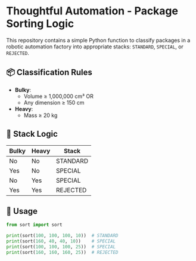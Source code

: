 # Thoughtful Automation - Package Sorting Logic

This repository contains a simple Python function to classify packages in a robotic automation factory into appropriate stacks: `STANDARD`, `SPECIAL`, or `REJECTED`.

## 📦 Classification Rules

- **Bulky**:
  - Volume ≥ 1,000,000 cm³ OR
  - Any dimension ≥ 150 cm
- **Heavy**:
  - Mass ≥ 20 kg

## 🧠 Stack Logic

| Bulky | Heavy | Stack     |
|-------|--------|-----------|
| No    | No     | STANDARD  |
| Yes   | No     | SPECIAL   |
| No    | Yes    | SPECIAL   |
| Yes   | Yes    | REJECTED  |

## 🚀 Usage

```python
from sort import sort

print(sort(100, 100, 100, 10))  # STANDARD
print(sort(160, 40, 40, 10))    # SPECIAL
print(sort(100, 100, 100, 25))  # SPECIAL
print(sort(160, 160, 160, 25))  # REJECTED
